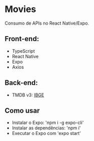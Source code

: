 # Movies

Consumo de APIs no React Native/Expo.

## Front-end:

- TypeScript
- React Native
- Expo
- Axios

## Back-end:

- TMDB v3: [IBGE](https://developers.themoviedb.org/3)

## Como usar
- Instalar o Expo: 'npm i -g expo-cli'
- Instalar as dependências: 'npm i'
- Executar o Expo com 'expo start'
